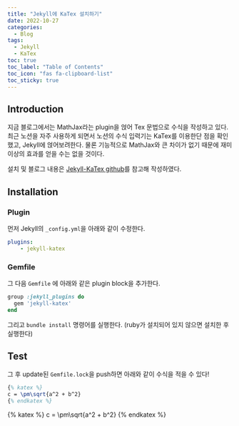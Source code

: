```yaml
---
title: "Jekyll에 KaTex 설치하기"
date: 2022-10-27
categories:
  - Blog
tags:
  - Jekyll
  - KaTex
toc: true
toc_label: "Table of Contents"
toc_icon: "fas fa-clipboard-list"
toc_sticky: true
---
```


## Introduction
지금 블로그에서는 MathJax라는 plugin을 얹어 Tex 문법으로 수식을 작성하고 있다. 
최근 노션을 자주 사용하게 되면서 노션의 수식 입력기는 KaTex를 이용한단 점을 확인했고,
Jekyll에 얹어보려한다. 
물론 기능적으로 MathJax와 큰 차이가 없기 때문에 재미 이상의 효과를 얻을 수는 없을 것이다. 

설치 및 블로그 내용은 [Jekyll-KaTex github](https://github.com/linjer/jekyll-katex)를 참고해 작성하였다. 

## Installation

### Plugin
먼저 Jekyll의 `_config.yml`을 아래와 같이 수정한다. 
``` yml
plugins:
    - jekyll-katex
```

### Gemfile
그 다음 `Gemfile` 에 아래와 같은 plugin block을 추가한다.
``` ruby
group :jekyll_plugins do
  gem 'jekyll-katex'
end
```
그리고 `bundle install` 명령어를 실행한다. 
(ruby가 설치되어 있지 않으면 설치한 후 실행한다)

## Test
그 후 update된 `Gemfile.lock`을 push하면 아래와 같이 수식을 적을 수 있다!

```latex
{% katex %}
c = \pm\sqrt{a^2 + b^2}
{% endkatex %}
```

{% katex %}
c = \pm\sqrt{a^2 + b^2}
{% endkatex %}
